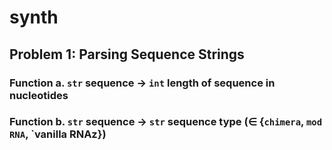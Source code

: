 # synth

## Problem 1: Parsing Sequence Strings

### Function a. `str` sequence -> `int` length of sequence in nucleotides

### Function b. `str` sequence -> `str` sequence type (∈ {`chimera`, `mod RNA`, `vanilla RNAz})
